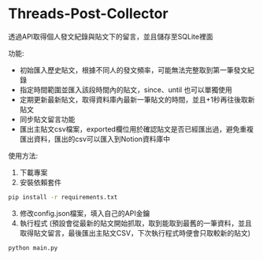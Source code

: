 # Threads-Post-Collector
透過API取得個人發文紀錄與貼文下的留言，並且儲存至SQLite裡面

功能:
- 初始匯入歷史貼文，根據不同人的發文頻率，可能無法完整取到第一筆發文紀錄
- 指定時間範圍並匯入該段時間內的貼文，since、until 也可以單獨使用
- 定期更新最新貼文，取得資料庫內最新一筆貼文的時間，並且+1秒再往後取新貼文
- 同步貼文留言功能
- 匯出主貼文csv檔案，exported欄位用於確認貼文是否已經匯出過，避免重複匯出資料，匯出的csv可以匯入到Notion資料庫中

使用方法: 
1. 下載專案
2. 安裝依賴套件
```bash
pip install -r requirements.txt
```
3. 修改config.json檔案，填入自己的API金鑰
4. 執行程式 (預設會從最新的貼文開始抓取，取到能取到最舊的一筆資料，並且取得貼文留言，最後匯出主貼文CSV，下次執行程式時便會只取較新的貼文)
```bash
python main.py
```
